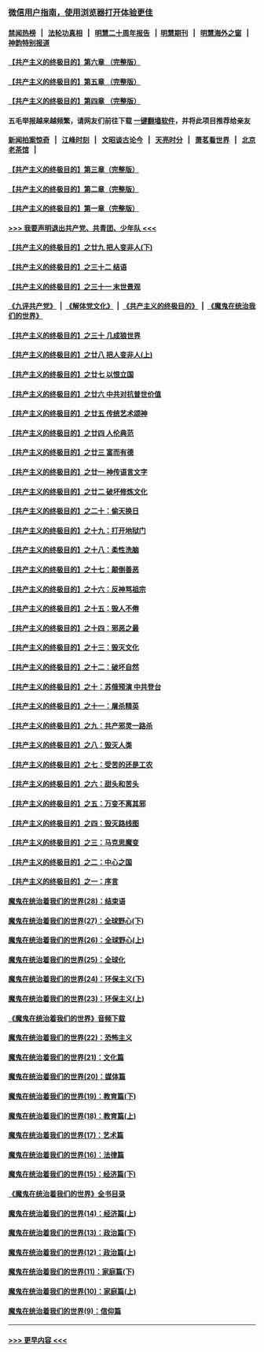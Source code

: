### [微信用户指南，使用浏览器打开体验更佳](https://github.com/gfw-breaker/banned-news1/blob/master/indexes/wechat-guide.md?t=0)
#### [禁闻热榜](热点新闻.md?t=0)  &nbsp;&nbsp;|&nbsp;&nbsp; [法轮功真相](https://github.com/gfw-breaker/truth/blob/master/README.md?t=0) &nbsp;&nbsp;|&nbsp;&nbsp; [明慧二十周年报告](https://github.com/gfw-breaker/mh-reports/blob/master/README.md?t=0) &nbsp;&nbsp;|&nbsp;&nbsp;[明慧期刊](https://github.com/gfw-breaker/mh-qikan) &nbsp;&nbsp;|&nbsp;&nbsp; [明慧海外之窗](https://github.com/gfw-breaker/mh-news/blob/master/README.md?t=0) &nbsp;&nbsp;|&nbsp;&nbsp; [神韵特别报道](https://github.com/gfw-breaker/mh-news/blob/master/shenyun.md?t=0)
#### [【共产主义的终极目的】第六章 （完整版）](../pages/nsc422/n11428913.md?t=02101402) 
#### [【共产主义的终极目的】第五章 （完整版）](../pages/nsc422/n11428912.md?t=02101402) 
#### [【共产主义的终极目的】第四章 （完整版）](../pages/nsc422/n11428907.md?t=02101402) 
#### 五毛举报越来越频繁，请网友们前往下载 [一键翻墙软件](https://github.com/gfw-breaker/ssr-accounts)，并将此项目推荐给亲友
#### [新闻拍案惊奇](https://github.com/gfw-breaker/banned-news1/blob/master/pages/link4.md) &nbsp;&nbsp;|&nbsp;&nbsp; [江峰时刻](https://github.com/gfw-breaker/banned-news1/blob/master/pages/link4.md) &nbsp;&nbsp;|&nbsp;&nbsp; [文昭谈古论今](https://github.com/gfw-breaker/banned-news1/blob/master/pages/link4.md) &nbsp;&nbsp;|&nbsp;&nbsp; [天亮时分](https://github.com/gfw-breaker/banned-news1/blob/master/pages/link4.md) &nbsp;&nbsp;|&nbsp;&nbsp; [萧茗看世界](https://github.com/gfw-breaker/banned-news1/blob/master/pages/link4.md) &nbsp;&nbsp;|&nbsp;&nbsp; [北京老茶馆](https://github.com/gfw-breaker/banned-news1/blob/master/pages/link4.md) &nbsp;&nbsp;|&nbsp;&nbsp; 
#### [【共产主义的终极目的】第三章（完整版）](../pages/nsc422/n11428848.md?t=02101402) 
#### [【共产主义的终极目的】第二章（完整版）](../pages/nsc422/n11428831.md?t=02101402) 
#### [【共产主义的终极目的】第一章（完整版）](../pages/nsc422/n11417651.md?t=02101402) 
#### [>>> 我要声明退出共产党、共青团、少年队 <<<](https://github.com/begood0513/goodnews/blob/master/quit/letter.md) 
#### [【共产主义的终极目的】之廿九 把人变非人(下)](../pages/nsc422/n11344140.md?t=02101402) 
#### [【共产主义的终极目的】之三十二 结语](../pages/nsc422/n11360535.md?t=02101402) 
#### [【共产主义的终极目的】之三十一 末世景观](../pages/nsc422/n11351129.md?t=02101402) 
#### [《九评共产党》](https://github.com/begood0513/9ping.md/blob/master/README.md) &nbsp;|&nbsp; [《解体党文化》](../../../../jtdwh.md/blob/master/README.md)  &nbsp;|&nbsp; [《共产主义的终极目的》](../../../../gczydzjmd.md/blob/master/README.md) &nbsp;|&nbsp; [《魔鬼在统治我们的世界》](../../../../mgztzwmdsj.md/blob/master/README.md) 
#### [【共产主义的终极目的】之三十 几成狼世界](../pages/nsc422/n11348280.md?t=02101402) 
#### [【共产主义的终极目的】之廿八 把人变非人(上)](../pages/nsc422/n11340492.md?t=02101402) 
#### [【共产主义的终极目的】之廿七 以恨立国](../pages/nsc422/n11336944.md?t=02101402) 
#### [【共产主义的终极目的】之廿六 中共对抗普世价值](../pages/nsc422/n11324785.md?t=02101402) 
#### [【共产主义的终极目的】之廿五 传统艺术颂神](../pages/nsc422/n11296396.md?t=02101402) 
#### [【共产主义的终极目的】之廿四 人伦典范](../pages/nsc422/n11296397.md?t=02101402) 
#### [【共产主义的终极目的】之廿三 富而有德](../pages/nsc422/n11283598.md?t=02101402) 
#### [【共产主义的终极目的】之廿一 神传语言文字](../pages/nsc422/n11263265.md?t=02101402) 
#### [【共产主义的终极目的】之廿二 破坏修炼文化](../pages/nsc422/n11245728.md?t=02101402) 
#### [【共产主义的终极目的】之二十：偷天换日](../pages/nsc422/n11238846.md?t=02101402) 
#### [【共产主义的终极目的】之十九：打开地狱门](../pages/nsc422/n11206376.md?t=02101402) 
#### [【共产主义的终极目的】之十八：柔性洗脑](../pages/nsc422/n11199994.md?t=02101402) 
#### [【共产主义的终极目的】之十七：颠倒善恶](../pages/nsc422/n11179782.md?t=02101402) 
#### [【共产主义的终极目的】之十六：反神骂祖宗](../pages/nsc422/n11166798.md?t=02101402) 
#### [【共产主义的终极目的】之十五：毁人不倦](../pages/nsc422/n11166792.md?t=02101402) 
#### [【共产主义的终极目的】之十四：邪恶之最](../pages/nsc422/n11150249.md?t=02101402) 
#### [【共产主义的终极目的】之十三：毁灭文化](../pages/nsc422/n11135227.md?t=02101402) 
#### [【共产主义的终极目的】之十二：破坏自然](../pages/nsc422/n11135214.md?t=02101402) 
#### [【共产主义的终极目的】之十：苏俄预演 中共登台](../pages/nsc422/n11118424.md?t=02101402) 
#### [【共产主义的终极目的】之十一：屠杀精英](../pages/nsc422/n11118442.md?t=02101402) 
#### [【共产主义的终极目的】之九：共产邪灵一路杀](../pages/nsc422/n11114139.md?t=02101402) 
#### [【共产主义的终极目的】之八：毁灭人类](../pages/nsc422/n11108503.md?t=02101402) 
#### [【共产主义的终极目的】之七：受苦的还是工农](../pages/nsc422/n11101809.md?t=02101402) 
#### [【共产主义的终极目的】之六：甜头和苦头](../pages/nsc422/n11096971.md?t=02101402) 
#### [【共产主义的终极目的】之五：万变不离其邪](../pages/nsc422/n11091285.md?t=02101402) 
#### [【共产主义的终极目的】之四：毁灭路线图](../pages/nsc422/n11086284.md?t=02101402) 
#### [【共产主义的终极目的】之三：马克思魔变](../pages/nsc422/n11061941.md?t=02101402) 
#### [【共产主义的终极目的】之二：中心之国](../pages/nsc422/n11047728.md?t=02101402) 
#### [【共产主义的终极目的】之一：序言](../pages/nsc422/n11086077.md?t=02101402) 
#### [魔鬼在统治着我们的世界(28)：结束语](../pages/nsc422/n10936246.md?t=02101402) 
#### [魔鬼在统治着我们的世界(27)：全球野心(下)](../pages/nsc422/n10928319.md?t=02101402) 
#### [魔鬼在统治着我们的世界(26)：全球野心(上)](../pages/nsc422/n10900318.md?t=02101402) 
#### [魔鬼在统治着我们的世界(25)：全球化](../pages/nsc422/n10788205.md?t=02101402) 
#### [魔鬼在统治着我们的世界(24)：环保主义(下)](../pages/nsc422/n10695307.md?t=02101402) 
#### [魔鬼在统治着我们的世界(23)：环保主义(上)](../pages/nsc422/n10688613.md?t=02101402) 
#### [《魔鬼在统治着我们的世界》音频下载](../pages/nsc422/n10635553.md?t=02101402) 
#### [魔鬼在统治着我们的世界(22)：恐怖主义](../pages/nsc422/n10614727.md?t=02101402) 
#### [魔鬼在统治着我们的世界(21)：文化篇](../pages/nsc422/n10597706.md?t=02101402) 
#### [魔鬼在统治着我们的世界(20)：媒体篇](../pages/nsc422/n10586579.md?t=02101402) 
#### [魔鬼在统治着我们的世界(19)：教育篇(下)](../pages/nsc422/n10564808.md?t=02101402) 
#### [魔鬼在统治着我们的世界(18)：教育篇(上)](../pages/nsc422/n10526970.md?t=02101402) 
#### [魔鬼在统治着我们的世界(17)：艺术篇](../pages/nsc422/n10499093.md?t=02101402) 
#### [魔鬼在统治着我们的世界(16)：法律篇](../pages/nsc422/n10485969.md?t=02101402) 
#### [魔鬼在统治着我们的世界(15)：经济篇(下)](../pages/nsc422/n10469975.md?t=02101402) 
#### [《魔鬼在统治着我们的世界》全书目录](../pages/nsc422/n10464261.md?t=02101402) 
#### [魔鬼在统治着我们的世界(14)：经济篇(上)](../pages/nsc422/n10457370.md?t=02101402) 
#### [魔鬼在统治着我们的世界(13)：政治篇(下)](../pages/nsc422/n10448270.md?t=02101402) 
#### [魔鬼在统治着我们的世界(12)：政治篇(上)](../pages/nsc422/n10444576.md?t=02101402) 
#### [魔鬼在统治着我们的世界(11)：家庭篇(下)](../pages/nsc422/n10440961.md?t=02101402) 
#### [魔鬼在统治着我们的世界(10)：家庭篇(上)](../pages/nsc422/n10435448.md?t=02101402) 
#### [魔鬼在统治着我们的世界(9)：信仰篇](../pages/nsc422/n10432159.md?t=02101402) 

----
#### [ >>> 更早内容 <<< ](../indexes/nsc422-earlier.md)
